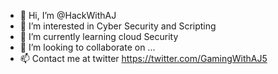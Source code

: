 - 👋 Hi, I’m @HackWithAJ
- 👀 I’m interested in Cyber Security and Scripting
- 🌱 I’m currently learning cloud Security
- 💞️ I’m looking to collaborate on ...
- 📫 Contact me at twitter https://twitter.com/GamingWithAJ5


